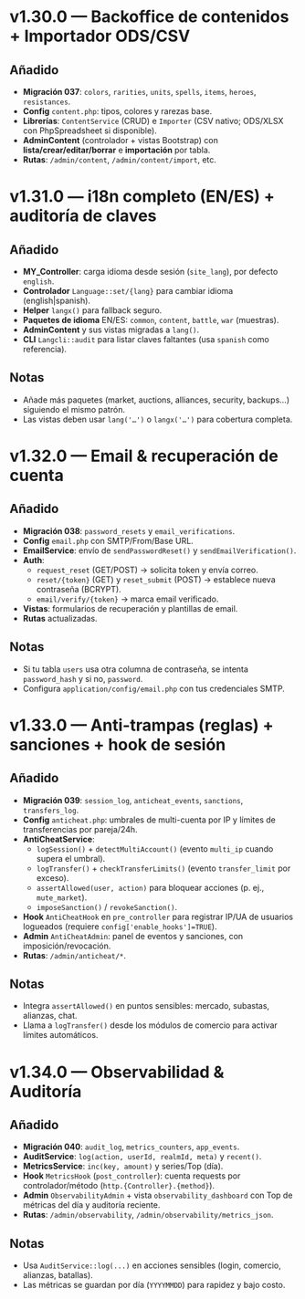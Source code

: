# v1.30.0 — Backoffice de contenidos + Importador ODS/CSV

## Añadido
- **Migración 037**: `colors`, `rarities`, `units`, `spells`, `items`, `heroes`, `resistances`.
- **Config** `content.php`: tipos, colores y rarezas base.
- **Librerías**: `ContentService` (CRUD) e `Importer` (CSV nativo; ODS/XLSX con PhpSpreadsheet si disponible).
- **AdminContent** (controlador + vistas Bootstrap) con **lista/crear/editar/borrar** e **importación** por tabla.
- **Rutas**: `/admin/content`, `/admin/content/import`, etc.


# v1.31.0 — i18n completo (EN/ES) + auditoría de claves

## Añadido
- **MY_Controller**: carga idioma desde sesión (`site_lang`), por defecto `english`.
- **Controlador** `Language::set/{lang}` para cambiar idioma (english|spanish).
- **Helper** `langx()` para fallback seguro.
- **Paquetes de idioma** EN/ES: `common`, `content`, `battle`, `war` (muestras).
- **AdminContent** y sus vistas migradas a `lang()`.
- **CLI** `Langcli::audit` para listar claves faltantes (usa `spanish` como referencia).

## Notas
- Añade más paquetes (market, auctions, alliances, security, backups…) siguiendo el mismo patrón.
- Las vistas deben usar `lang('…')` o `langx('…')` para cobertura completa.


# v1.32.0 — Email & recuperación de cuenta

## Añadido
- **Migración 038**: `password_resets` y `email_verifications`.
- **Config** `email.php` con SMTP/From/Base URL.
- **EmailService**: envío de `sendPasswordReset()` y `sendEmailVerification()`.
- **Auth**:
  - `request_reset` (GET/POST) → solicita token y envía correo.
  - `reset/{token}` (GET) y `reset_submit` (POST) → establece nueva contraseña (BCRYPT).
  - `email/verify/{token}` → marca email verificado.
- **Vistas**: formularios de recuperación y plantillas de email.
- **Rutas** actualizadas.

## Notas
- Si tu tabla `users` usa otra columna de contraseña, se intenta `password_hash` y si no, `password`.
- Configura `application/config/email.php` con tus credenciales SMTP.


# v1.33.0 — Anti-trampas (reglas) + sanciones + hook de sesión

## Añadido
- **Migración 039**: `session_log`, `anticheat_events`, `sanctions`, `transfers_log`.
- **Config** `anticheat.php`: umbrales de multi-cuenta por IP y límites de transferencias por pareja/24h.
- **AntiCheatService**:
  - `logSession()` + `detectMultiAccount()` (evento `multi_ip` cuando supera el umbral).
  - `logTransfer()` + `checkTransferLimits()` (evento `transfer_limit` por exceso).
  - `assertAllowed(user, action)` para bloquear acciones (p. ej., `mute_market`).
  - `imposeSanction()` / `revokeSanction()`.
- **Hook** `AntiCheatHook` en `pre_controller` para registrar IP/UA de usuarios logueados (requiere `config['enable_hooks']=TRUE`).
- **Admin** `AntiCheatAdmin`: panel de eventos y sanciones, con imposición/revocación.
- **Rutas**: `/admin/anticheat/*`.

## Notas
- Integra `assertAllowed()` en puntos sensibles: mercado, subastas, alianzas, chat.
- Llama a `logTransfer()` desde los módulos de comercio para activar límites automáticos.


# v1.34.0 — Observabilidad & Auditoría

## Añadido
- **Migración 040**: `audit_log`, `metrics_counters`, `app_events`.
- **AuditService**: `log(action, userId, realmId, meta)` y `recent()`.
- **MetricsService**: `inc(key, amount)` y series/Top (día).
- **Hook** `MetricsHook` (`post_controller`): cuenta requests por controlador/método (`http.{Controller}.{method}`).
- **Admin** `ObservabilityAdmin` + vista `observability_dashboard` con Top de métricas del día y auditoría reciente.
- **Rutas**: `/admin/observability`, `/admin/observability/metrics_json`.

## Notas
- Usa `AuditService::log(...)` en acciones sensibles (login, comercio, alianzas, batallas).
- Las métricas se guardan por día (`YYYYMMDD`) para rapidez y bajo costo.
